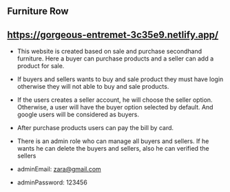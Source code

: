 ## Furniture Row
## https://gorgeous-entremet-3c35e9.netlify.app/
- <p>This website is created based on sale and purchase secondhand furniture. Here a buyer can purchase products and a seller can add a product for sale.</p>
- <p>If buyers and sellers wants to buy and sale product they must have login otherwise they will not able to buy and sale products.</p>
- <p>If the users creates a seller account, he will choose the seller option. Otherwise, a user will have the buyer option selected by default. And google users will be considered as buyers.</p>
- <p>After purchase products users can pay the bill by card.</p>
- <p>There is an admin role who can manage all buyers and sellers. If he wants he can delete the buyers and sellers, also he can verified the sellers</p>

- adminEmail: zara@gmail.com

- adminPassword: 123456
